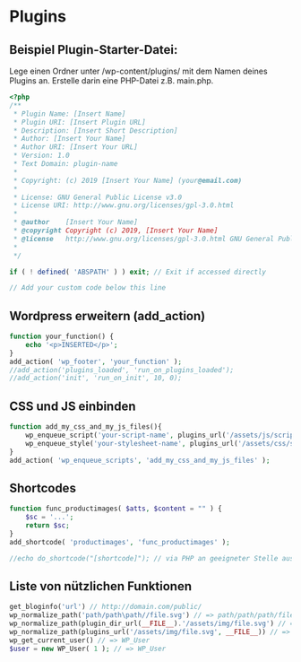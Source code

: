 # Plugins

## Beispiel Plugin-Starter-Datei:

Lege einen Ordner unter /wp-content/plugins/ mit dem Namen deines Plugins an. Erstelle darin eine PHP-Datei z.B. main.php.

```php
<?php
/**
 * Plugin Name: [Insert Name]
 * Plugin URI: [Insert Plugin URL]
 * Description: [Insert Short Description]
 * Author: [Insert Your Name]
 * Author URI: [Insert Your URL]
 * Version: 1.0
 * Text Domain: plugin-name
 *
 * Copyright: (c) 2019 [Insert Your Name] (your@email.com)
 *
 * License: GNU General Public License v3.0
 * License URI: http://www.gnu.org/licenses/gpl-3.0.html
 *
 * @author    [Insert Your Name]
 * @copyright Copyright (c) 2019, [Insert Your Name]
 * @license   http://www.gnu.org/licenses/gpl-3.0.html GNU General Public License v3.0
 *
 */

if ( ! defined( 'ABSPATH' ) ) exit; // Exit if accessed directly

// Add your custom code below this line
```


## Wordpress erweitern (add_action)

```php
function your_function() {
    echo '<p>INSERTED</p>';
}
add_action( 'wp_footer', 'your_function' );
//add_action('plugins_loaded', 'run_on_plugins_loaded');
//add_action('init', 'run_on_init', 10, 0);
```

## CSS und JS einbinden

```php
function add_my_css_and_my_js_files(){
    wp_enqueue_script('your-script-name', plugins_url('/assets/js/script.js', __FILE__), array('jquery'), '1.2.3', true);
    wp_enqueue_style('your-stylesheet-name', plugins_url('/assets/css/style.css', __FILE__), false, '1.0.0', 'all');
}
add_action( 'wp_enqueue_scripts', 'add_my_css_and_my_js_files' );
```

## Shortcodes

```php
function func_productimages( $atts, $content = "" ) {
    $sc = '...';
	return $sc;
}
add_shortcode( 'productimages', 'func_productimages' );

//echo do_shortcode("[shortcode]"); // via PHP an geeigneter Stelle ausführen
```


## Liste von nützlichen Funktionen

```php
get_bloginfo('url') // http://domain.com/public/
wp_normalize_path('path/path\path//file.svg') // => path/path/path/file.svg
wp_normalize_path(plugin_dir_url(__FILE__).'/assets/img/file.svg') // => /wp-content/plugins/assets/img/file.svg
wp_normalize_path(plugins_url('/assets/img/file.svg', __FILE__)) // => /wp-content/plugins/assets/img/file.svg
wp_get_current_user() // => WP_User
$user = new WP_User( 1 ); // => WP_User
```
